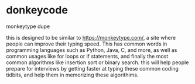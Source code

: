 # donkeycode
monkeytype dupe

this is designed to be similar to https://monkeytype.com/, a site where people can improve their typing speed. This has common words in programming languages such as Python, Java, C, and more, as well as common usages like for loops or if statements, and finally the most common algorithms like insertion sort or binary search. this will help people prepare for interviews by getting faster at typing these common coding tidbits, and help them in memorizing these algorithims. 